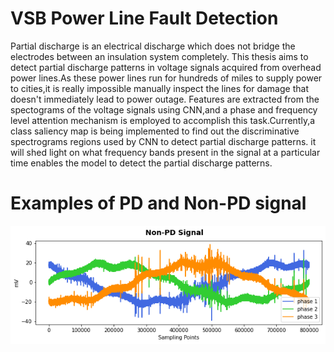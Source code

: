 # VSB Power Line Fault Detection
Partial discharge is an electrical discharge which does not bridge the electrodes between an insulation system completely. This thesis aims to detect partial discharge patterns in voltage signals acquired from overhead power lines.As these power lines run for hundreds of miles to supply power to cities,it is really impossible manually inspect the lines for damage that doesn't immediately lead to power outage. Features are extracted from the spectograms of the voltage signals using CNN,and a phase and frequency level attention mechanism is employed to accomplish this task.Currently,a class saliency map is being implemented to find out the discriminative spectrograms regions used by CNN to detect partial discharge patterns. it will shed light on what frequency bands present in the signal at a particular time enables the model to detect the partial discharge patterns.
# Examples of PD and Non-PD signal
![](Images/3.png)
